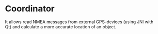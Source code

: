 # Coordinator

It allows read NMEA messages from external GPS-devices (using JNI with Qt) and calculate a more accurate location of an object.
